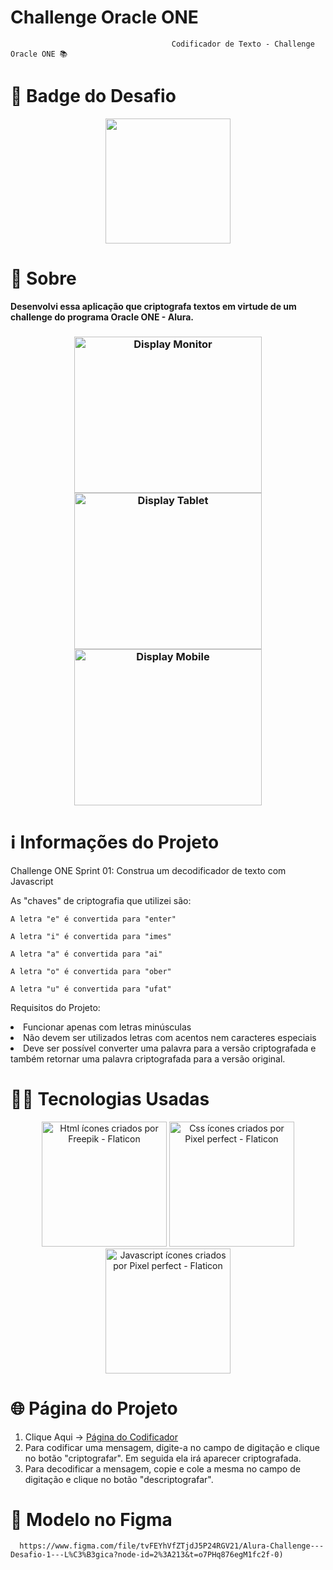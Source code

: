  # Challenge Oracle ONE 
                                        Codificador de Texto - Challenge Oracle ONE 📚
                                                   
# 🥇 **Badge do Desafio**    

<p align="center">
<img width="200" src="https://user-images.githubusercontent.com/113942221/211217982-96949eba-c20f-4b3c-9f69-f10380be369f.png">
</p>


# 🔎 **Sobre**
                                              
<p><strong>Desenvolvi essa aplicação que criptografa textos em virtude de um challenge do programa Oracle ONE - Alura.</strong><p>

 <h3 align="center">
    <img src="https://user-images.githubusercontent.com/113942221/211217324-084d3007-ddf9-40a6-8107-f8da7c83a61f.png" width="300" height="250" alt="Display Monitor">
    <img src="https://user-images.githubusercontent.com/113942221/211676873-a8107277-3dfe-4196-8387-db8aff8dea42.png" width="300" height="250" alt="Display Tablet">
    <img src="https://user-images.githubusercontent.com/113942221/211678866-48204cca-90ac-4ba2-955b-204d1abb4f25.png" width="300" height="250" alt="Display Mobile">
</h3>








# ℹ️ **Informações do Projeto**

Challenge ONE Sprint 01: Construa um decodificador de texto com Javascript 

As "chaves" de criptografia que utilizei são:

`A letra "e" é convertida para "enter"`

`A letra "i" é convertida para "imes"`

`A letra "a" é convertida para "ai"`

`A letra "o" é convertida para "ober"`

`A letra "u" é convertida para "ufat"`

Requisitos do Projeto:

<li>Funcionar apenas com letras minúsculas</li>

<li>Não devem ser utilizados letras com acentos nem caracteres especiais</li>

<li>Deve ser possível converter uma palavra para a versão criptografada e também retornar uma palavra criptografada para a versão original.</li>


# 👩‍💻 **Tecnologias Usadas**

<p align="center">
<img width="200" src="https://user-images.githubusercontent.com/113942221/212450260-6a89ee48-cb48-4f10-84a2-5ebe012aee68.png" alt="Html ícones criados por Freepik - Flaticon">
<img width="200" src="https://user-images.githubusercontent.com/113942221/212450216-c16c1bdb-a374-43ac-b97c-153c8abc3edd.png" alt="Css ícones criados por Pixel perfect - Flaticon">
<img width="200" src="https://user-images.githubusercontent.com/113942221/212450415-ffc71bb6-d7a2-4e7c-970e-522285a3d7e5.png" alt="Javascript ícones criados por Pixel perfect - Flaticon">

# 🌐 **Página do Projeto**
1. Clique Aqui -> [ Página do Codificador](https://araujoeduarda.github.io/ChallengeONE-Codificador/)
2. Para codificar uma mensagem, digite-a no campo de digitação e clique no botão "criptografar". Em seguida ela irá aparecer criptografada.
3. Para decodificar a mensagem, copie e cole a mesma no campo de digitação e clique no botão "descriptografar".

# 🎨 **Modelo no Figma**
      https://www.figma.com/file/tvFEYhVfZTjdJ5P24RGV21/Alura-Challenge---Desafio-1---L%C3%B3gica?node-id=2%3A213&t=o7PHq876egM1fc2f-0)
      
      
     
